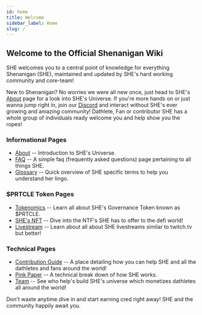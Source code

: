 ```yaml
---
id: home
title: Welcome
sidebar_label: Home
slug: /
---
```


## **Welcome to the Official Shenanigan Wiki**

SHE welcomes you to a central point of knowledge for everything Shenanigan (SHE), maintained and updated by SHE's hard working community and core-team!

New to Shenanigan?
No worries we were all new once, just head to SHE's [About](./about) page for a look into SHE's Universe. If you're more hands on or just wanna jump right in, join our [Discord](https://discord.gg/YKyn3njpv9) and interact without SHE's ever growing and amazing community! Dathlete, Fan or contributor SHE has a whole group of individuals ready welcome you and help show you the ropes!

### **Informational Pages**

* [About](./about) -- Introduction to SHE's Universe.
* [FAQ](./faq) -- A simple faq (frequently asked questions) page pertaining to all things SHE.
* [Glossary](./glossary) -- Quick overview of SHE specific terms to help you understand her lingo.

### **$PRTCLE Token Pages**

* [Tokenomics](./tokenomics) -- Learn all about SHE's Governance Token known as $PRTCLE.
* [SHE's NFT](./she-nft) -- Dive into the NTF's SHE has to offer to the defi world!
* [Livestream](./livestream) -- Learn about all about SHE livestreams similar to twitch.tv but better!


### **Technical Pages**
* [Contribution Guide](./contribution) -- A place detailing how you can help SHE and all the dathletes and fans around the world!
* [Pink Paper](./pinkpaper) -- A technical break down of how SHE works.
* [Team](./team) -- See who help's build SHE's universe which monetizes dathletes all around the world!

Don't waste anytime dive in and start earning cred right away! SHE and the community happily await you.



<!-- Need to fill out our road map 
* [Roadmap](./roadmap) -- The up-to-date roadmap, SHE welcomes you to see the vision -->